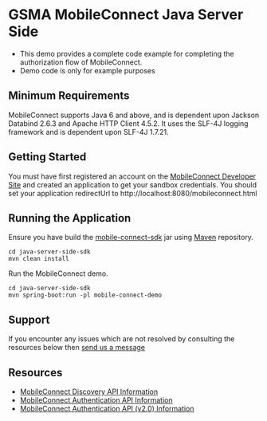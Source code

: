 GSMA MobileConnect Java Server Side
==============================================================================================================

- This demo provides a complete code example for completing the authorization flow of MobileConnect.
- Demo code is only for example purposes

## Minimum Requirements

MobileConnect supports Java 6 and above, and is dependent upon Jackson Databind 2.6.3 and Apache HTTP Client 4.5.2.  It uses the SLF-4J logging framework and is dependent upon SLF-4J 1.7.21.

## Getting Started

You must have first registered an account on the [MobileConnect Developer Site](https://developer.mobileconnect.io) and created an application to get your sandbox credentials.
You should set your application redirectUrl to http://localhost:8080/mobileconnect.html

## Running the Application
Ensure you have build the [mobile-connect-sdk](../mobile-connect-sdk) jar using [Maven](https://maven.apache.org/) repository.

```posh
cd java-server-side-sdk
mvn clean install
```
Run the MobileConnect demo.

```posh
cd java-server-side-sdk
mvn spring-boot:run -pl mobile-connect-demo
```

## Support

If you encounter any issues which are not resolved by consulting the resources below then [send us a message](https://developer.mobileconnect.io/content/contact-us)

## Resources

- [MobileConnect Discovery API Information](https://developer.mobileconnect.io/discovery-api)
- [MobileConnect Authentication API Information](https://developer.mobileconnect.io/mobile-connect-api)
- [MobileConnect Authentication API (v2.0) Information](https://developer.mobileconnect.io/mobile-connect-profile-v2-0)
